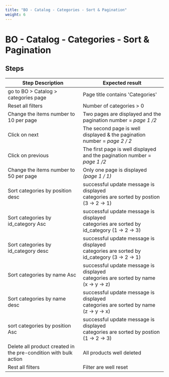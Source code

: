 ```yaml
---
title: "BO - Catalog - Categories - Sort & Pagination"
weight: 6
---
```


# BO - Catalog - Categories - Sort & Pagination
## Steps
| Step Description | Expected result |
| ----- | ----- |
| go to BO > Catalog > categories page | Page title contains 'Categories' |
| Reset all filters | Number of categories > 0 |
| Change the items number to 10 per page | Two pages are displayed and the pagination number = _page 1 /2_ |
| Click on next | The second page is well displayed & the pagination number = _page 2 / 2_ |
| Click on previous | The first page is well displayed and the pagination number = _page 1 /2_ |
| Change the items number to 50 per page | Only one page is displayed  _(page 1 / 1)_ |
| Sort categories by position desc | successful update message is displayed<br>categories are sorted by postion (3 -> 2 -> 1) |
| Sort categories by id_category Asc | successful update message is displayed<br>categories are sorted by id_category (1 -> 2 -> 3) |
| Sort categories by id_category desc | successful update message is displayed<br>categories are sorted by id_category (3 -> 2 -> 1) |
| Sort categories by name Asc | successful update message is displayed<br>categories are sorted by name (x -> y -> z) |
| Sort categories by name desc | successful update message is displayed<br>categories are sorted by name (z -> y -> x) |
| sort categories by position Asc | successful update message is displayed<br>categories are sorted by postion (1 -> 2 -> 3) |
| Delete all product created in the pre-condition with bulk action | All products well deleted |
| Rest all filters | Filter are well reset |
